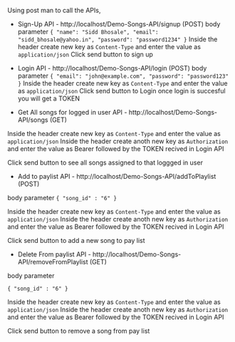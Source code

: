 Using post man to call the APIs,

- Sign-Up API -  http://localhost/Demo-Songs-API/signup (POST)
body parameter
`{
    "name": "Sidd Bhosale",
    "email": "sidd_bhosale@yahoo.in",
    "password": "password1234"
}`
Inside the header create new key as `Content-Type` and enter the value as `application/json`
Click send button to sign up

- Login API - http://localhost/Demo-Songs-API/login (POST)
body parameter
`{
    "email": "john@example.com",
    "password": "password123"
}`
Inside the header create new key as `Content-Type` and enter the value as `application/json`
Click send button to Login
once login is succesful you will get a TOKEN

- Get All songs for logged in user API - http://localhost/Demo-Songs-API/songs (GET)

Inside the header create new key as `Content-Type` and enter the value as `application/json`
Inside the header create anoth new key as `Authorization` and enter the value as Bearer followed by the TOKEN recived in Login API


Click send button to see all songs assigned to that loggged in user

- Add to paylist API - http://localhost/Demo-Songs-API/addToPlaylist (POST)

body parameter
`{
    "song_id" : "6"
}`

Inside the header create new key as `Content-Type` and enter the value as `application/json`
Inside the header create anoth new key as `Authorization` and enter the value as Bearer followed by the TOKEN recived in Login API


Click send button to add a new song to pay list

- Delete From paylist API - http://localhost/Demo-Songs-API/removeFromPlaylist (GET)

body parameter

`{
    "song_id" : "6"
}`

Inside the header create new key as `Content-Type` and enter the value as `application/json`
Inside the header create anoth new key as `Authorization` and enter the value as Bearer followed by the TOKEN recived in Login API

Click send button to remove a song from pay list
